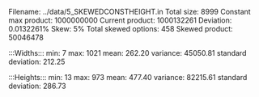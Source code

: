 Filename: ../data/5_SKEWEDCONSTHEIGHT.in
Total size: 8999
Constant max product: 1000000000
Current product: 1000132261
Deviation: 0.0132261%
Skew: 5%
Total skewed options: 458
Skewed product: 50046478

:::Widths:::
min: 7
max: 1021
mean: 262.20
variance: 45050.81
standard deviation: 212.25

:::Heights:::
min: 13
max: 973
mean: 477.40
variance: 82215.61
standard deviation: 286.73